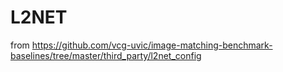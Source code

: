 # L2NET 

from https://github.com/vcg-uvic/image-matching-benchmark-baselines/tree/master/third_party/l2net_config
